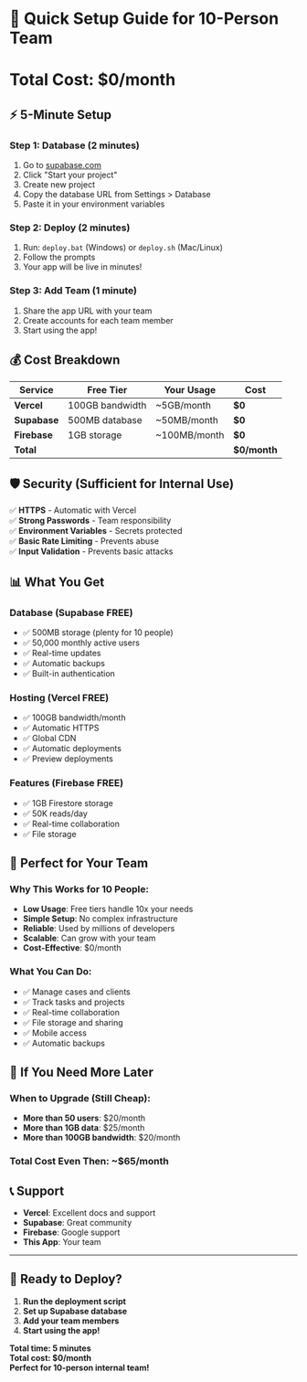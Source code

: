 # 🚀 Quick Setup Guide for 10-Person Team
# Total Cost: $0/month

## ⚡ 5-Minute Setup

### Step 1: Database (2 minutes)
1. Go to [supabase.com](https://supabase.com)
2. Click "Start your project"
3. Create new project
4. Copy the database URL from Settings > Database
5. Paste it in your environment variables

### Step 2: Deploy (2 minutes)
1. Run: `deploy.bat` (Windows) or `deploy.sh` (Mac/Linux)
2. Follow the prompts
3. Your app will be live in minutes!

### Step 3: Add Team (1 minute)
1. Share the app URL with your team
2. Create accounts for each team member
3. Start using the app!

## 💰 Cost Breakdown

| Service | Free Tier | Your Usage | Cost |
|---------|-----------|------------|------|
| **Vercel** | 100GB bandwidth | ~5GB/month | **$0** |
| **Supabase** | 500MB database | ~50MB/month | **$0** |
| **Firebase** | 1GB storage | ~100MB/month | **$0** |
| **Total** | | | **$0/month** |

## 🛡️ Security (Sufficient for Internal Use)

✅ **HTTPS** - Automatic with Vercel  
✅ **Strong Passwords** - Team responsibility  
✅ **Environment Variables** - Secrets protected  
✅ **Basic Rate Limiting** - Prevents abuse  
✅ **Input Validation** - Prevents basic attacks  

## 📊 What You Get

### Database (Supabase FREE)
- ✅ 500MB storage (plenty for 10 people)
- ✅ 50,000 monthly active users
- ✅ Real-time updates
- ✅ Automatic backups
- ✅ Built-in authentication

### Hosting (Vercel FREE)
- ✅ 100GB bandwidth/month
- ✅ Automatic HTTPS
- ✅ Global CDN
- ✅ Automatic deployments
- ✅ Preview deployments

### Features (Firebase FREE)
- ✅ 1GB Firestore storage
- ✅ 50K reads/day
- ✅ Real-time collaboration
- ✅ File storage

## 🎯 Perfect for Your Team

### Why This Works for 10 People:
- **Low Usage**: Free tiers handle 10x your needs
- **Simple Setup**: No complex infrastructure
- **Reliable**: Used by millions of developers
- **Scalable**: Can grow with your team
- **Cost-Effective**: $0/month

### What You Can Do:
- ✅ Manage cases and clients
- ✅ Track tasks and projects
- ✅ Real-time collaboration
- ✅ File storage and sharing
- ✅ Mobile access
- ✅ Automatic backups

## 🚨 If You Need More Later

### When to Upgrade (Still Cheap):
- **More than 50 users**: $20/month
- **More than 1GB data**: $25/month
- **More than 100GB bandwidth**: $20/month

### Total Cost Even Then: ~$65/month

## 📞 Support

- **Vercel**: Excellent docs and support
- **Supabase**: Great community
- **Firebase**: Google support
- **This App**: Your team

---

## 🎉 Ready to Deploy?

1. **Run the deployment script**
2. **Set up Supabase database**
3. **Add your team members**
4. **Start using the app!**

**Total time: 5 minutes**  
**Total cost: $0/month**  
**Perfect for 10-person internal team!**








